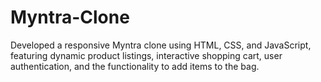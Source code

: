 # Myntra-Clone
Developed a responsive Myntra clone using HTML, CSS, and JavaScript, featuring dynamic product listings, interactive shopping cart, user authentication, and the functionality to add items to the bag.
